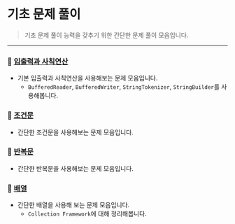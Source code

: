 # 기초 문제 풀이
> 기초 문제 풀이 능력을 갖추기 위한 간단한 문제 풀이 모음입니다.

***

### 📁 [입출력과 사칙연산](https://github.com/imgzon3/algorithm/tree/master/src/basic/io)

- 기본 입출력과 사칙연산을 사용해보는 문제 모음입니다.
  - ```BufferedReader```, ```BufferedWriter```, ```StringTokenizer```, ```StringBuilder```를 사용해봅니다.

### 📁 [조건문](https://github.com/imgzon3/algorithm/tree/master/src/basic/ifelse)
- 간단한 조건문을 사용해보는 문제 모음입니다.

### 📁 [반복문](https://github.com/imgzon3/algorithm/tree/master/src/basic/loop)
- 간단한 반복문을 사용해보는 문제 모음입니다.

### 📁 [배열](https://github.com/imgzon3/algorithm/tree/master/src/basic/array)
- 간단한 배열을 사용해 보는 문제 모음입니다.
  - ```Collection Framework```에 대해 정리해봅니다.
